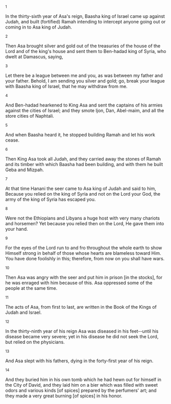 <sup>1</sup> 

In the thirty-sixth year of Asa's reign, Baasha king of Israel came up against Judah, and built (fortified) Ramah intending to intercept anyone going out or coming in to Asa king of Judah. 

<sup>2</sup> 

Then Asa brought silver and gold out of the treasuries of the house of the Lord and of the king's house and sent them to Ben-hadad king of Syria, who dwelt at Damascus, saying, 

<sup>3</sup> 

Let there be a league between me and you, as was between my father and your father. Behold, I am sending you silver and gold; go, break your league with Baasha king of Israel, that he may withdraw from me. 

<sup>4</sup> 

And Ben-hadad hearkened to King Asa and sent the captains of his armies against the cities of Israel; and they smote Ijon, Dan, Abel-maim, and all the store cities of Naphtali. 

<sup>5</sup> 

And when Baasha heard it, he stopped building Ramah and let his work cease. 

<sup>6</sup> 

Then King Asa took all Judah, and they carried away the stones of Ramah and its timber with which Baasha had been building, and with them he built Geba and Mizpah. 

<sup>7</sup> 

At that time Hanani the seer came to Asa king of Judah and said to him, Because you relied on the king of Syria and not on the Lord your God, the army of the king of Syria has escaped you. 

<sup>8</sup> 

Were not the Ethiopians and Libyans a huge host with very many chariots and horsemen? Yet because you relied then on the Lord, He gave them into your hand. 

<sup>9</sup> 

For the eyes of the Lord run to and fro throughout the whole earth to show Himself strong in behalf of those whose hearts are blameless toward Him. You have done foolishly in this; therefore, from now on you shall have wars. 

<sup>10</sup> 

Then Asa was angry with the seer and put him in prison [in the stocks], for he was enraged with him because of this. Asa oppressed some of the people at the same time. 

<sup>11</sup> 

The acts of Asa, from first to last, are written in the Book of the Kings of Judah and Israel. 

<sup>12</sup> 

In the thirty-ninth year of his reign Asa was diseased in his feet--until his disease became very severe; yet in his disease he did not seek the Lord, but relied on the physicians. 

<sup>13</sup> 

And Asa slept with his fathers, dying in the forty-first year of his reign. 

<sup>14</sup> 

And they buried him in his own tomb which he had hewn out for himself in the City of David, and they laid him on a bier which was filled with sweet odors and various kinds [of spices] prepared by the perfumers' art; and they made a very great burning [of spices] in his honor.